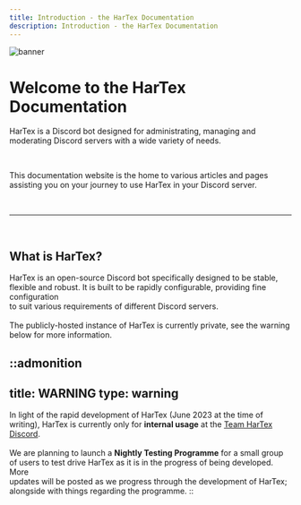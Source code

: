 ```yaml
---
title: Introduction - the HarTex Documentation
description: Introduction - the HarTex Documentation
---
```


![banner](/img/hartexbanner.png)

# Welcome to the HarTex Documentation

HarTex is a Discord bot designed for administrating, managing and moderating Discord servers with a wide variety of needs.

<br>

This documentation website is the home to various articles and pages assisting you on your journey to use HarTex in your Discord server.

<br>
<hr>
<br>

## What is HarTex?

HarTex is an open-source Discord bot specifically designed to be stable, flexible and robust. It is built to be rapidly configurable, providing fine configuration
<br>
to suit various requirements of different Discord servers.
<br>
<br>
The publicly-hosted instance of HarTex is currently private, see the warning below for more information.

::admonition
---
title: WARNING
type: warning
---
In light of the rapid development of HarTex (June 2023 at the time of writing), HarTex is currently only for **internal usage** at the [Team HarTex Discord](discord.gg/Xu8453VBAv).
<br>
<br>
We are planning to launch a **Nightly Testing Programme** for a small group of users to test drive HarTex as it is in the progress of being developed. More
<br>
updates will be posted as we progress through the development of HarTex; alongside with things regarding the programme.
::
